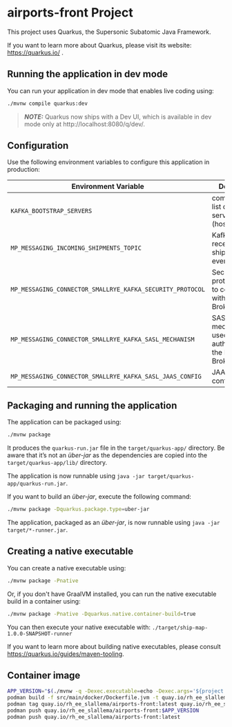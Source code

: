 # airports-front Project

This project uses Quarkus, the Supersonic Subatomic Java Framework.

If you want to learn more about Quarkus, please visit its website: https://quarkus.io/ .

## Running the application in dev mode

You can run your application in dev mode that enables live coding using:

```sh
./mvnw compile quarkus:dev
```

> **_NOTE:_**  Quarkus now ships with a Dev UI, which is available in dev mode only at http://localhost:8080/q/dev/.

## Configuration

Use the following environment variables to configure this application in production:

| Environment Variable                      | Description                                                                           | Example                             |
|-------------------------------------------|---------------------------------------------------------------------------------------|-------------------------------------|
| `KAFKA_BOOTSTRAP_SERVERS` | coma separated list of Kafka servers (hostname:port) | `localhost:9092` |
| `MP_MESSAGING_INCOMING_SHIPMENTS_TOPIC` | Kafka topic to receive shipment events | `shipment-records` |
| `MP_MESSAGING_CONNECTOR_SMALLRYE_KAFKA_SECURITY_PROTOCOL` | Security protocol used to communicate with the Kafka Broker | `SASL_PLAINTEXT` |
| `MP_MESSAGING_CONNECTOR_SMALLRYE_KAFKA_SASL_MECHANISM` | SASL mechanism used to authenticate to the Kafka Broker | `SCRAM-SHA-512` |
| `MP_MESSAGING_CONNECTOR_SMALLRYE_KAFKA_SASL_JAAS_CONFIG` | JAAS configuration | `org.apache.kafka.common.security.scram.ScramLoginModule required username='myuser' password='s3cr3t';` |

## Packaging and running the application

The application can be packaged using:

```sh
./mvnw package
```

It produces the `quarkus-run.jar` file in the `target/quarkus-app/` directory.
Be aware that it’s not an _über-jar_ as the dependencies are copied into the `target/quarkus-app/lib/` directory.

The application is now runnable using `java -jar target/quarkus-app/quarkus-run.jar`.

If you want to build an _über-jar_, execute the following command:

```sh
./mvnw package -Dquarkus.package.type=uber-jar
```

The application, packaged as an _über-jar_, is now runnable using `java -jar target/*-runner.jar`.

## Creating a native executable

You can create a native executable using: 

```sh
./mvnw package -Pnative
```

Or, if you don't have GraalVM installed, you can run the native executable build in a container using: 

```sh
./mvnw package -Pnative -Dquarkus.native.container-build=true
```

You can then execute your native executable with: `./target/ship-map-1.0.0-SNAPSHOT-runner`

If you want to learn more about building native executables, please consult https://quarkus.io/guides/maven-tooling.

## Container image

```sh
APP_VERSION="$(./mvnw -q -Dexec.executable=echo -Dexec.args='${project.version}' --non-recursive exec:exec)"
podman build -f src/main/docker/Dockerfile.jvm -t quay.io/rh_ee_slallema/airports-front:latest .
podman tag quay.io/rh_ee_slallema/airports-front:latest quay.io/rh_ee_slallema/airports-front:$APP_VERSION
podman push quay.io/rh_ee_slallema/airports-front:$APP_VERSION
podman push quay.io/rh_ee_slallema/airports-front:latest
```
